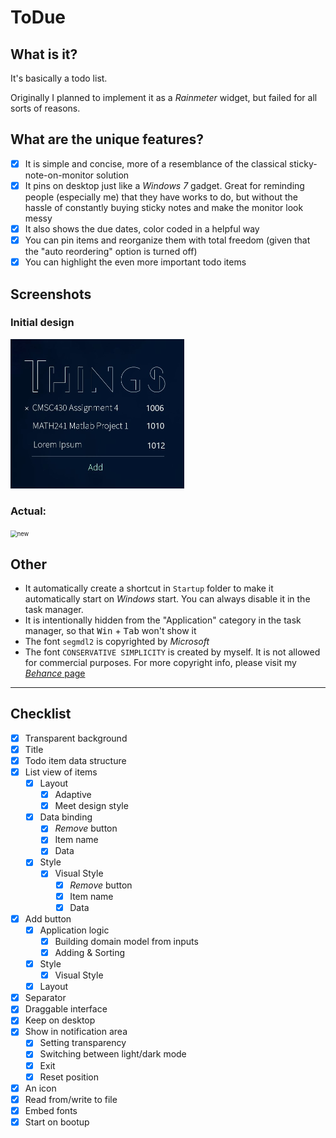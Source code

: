 # ToDue

## What is it?

It's basically a todo list. 

Originally I planned to implement it as a *Rainmeter* widget, but failed for all sorts of reasons. 

## What are the unique features?

- [x] It is simple and concise, more of a resemblance of the classical sticky-note-on-monitor solution
- [x] It pins on desktop just like a *Windows 7* gadget. Great for reminding people (especially me) that they have works to do, but without the hassle of constantly buying sticky notes and make the monitor look messy
- [x] It also shows the due dates, color coded in a helpful way
- [x] You can pin items and reorganize them with total freedom (given that the "auto reordering" option is turned off)
- [x] You can highlight the even more important todo items

## Screenshots

### Initial design

<img src="design.jpg" alt="design" style="zoom:50%;" />

### Actual:

<img src=".\new.png" alt="new" style="zoom:67%;" />

## Other

- It automatically create a shortcut in `Startup` folder to make it automatically start on *Windows* start. You can always disable it in the task manager. 
- It is intentionally hidden from the "Application" category in the task manager, so that <kbd>Win</kbd> + <kbd>Tab</kbd> won't show it
- The font `segmdl2` is copyrighted by *Microsoft*
- The font `CONSERVATIVE SIMPLICITY` is created by myself. It is not allowed for commercial purposes. For more copyright info, please visit my [*Behance* page](https://www.behance.net/gallery/49352569/Font-Design-Conservative-Simplicity)

---

## Checklist

- [x] Transparent background
- [x] Title
- [x] Todo item data structure
- [x] List view of items
    - [x] Layout
        - [x] Adaptive
        - [x] Meet design style
    - [x] Data binding
        - [x] *Remove* button
        - [x] Item name
        - [x] Data
    - [x] Style
        - [x] Visual Style
            - [x] *Remove* button
            - [x] Item name
            - [x] Data
- [x] Add button
    - [x] Application logic
        - [x] Building domain model from inputs
        - [x] Adding & Sorting
    - [x] Style
        - [x] Visual Style
    - [x] Layout
- [x] Separator
- [x] Draggable interface
- [x] Keep on desktop
- [x] Show in notification area
    - [x] Setting transparency
    - [x] Switching between light/dark mode
    - [x] Exit
    - [x] Reset position
- [x] An icon
- [x] Read from/write to file
- [x] Embed fonts
- [x] Start on bootup